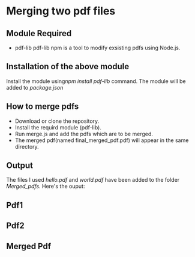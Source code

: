 # Merging two pdf files

## Module Required
* pdf-lib
pdf-lib npm is a tool to modify exsisting pdfs using Node.js.

## Installation of the above module
Install the module using<!-- Italics-->*npm install pdf-lib* command.
The module will be added to <!-- Italics-->*package.json*

## How to merge pdfs
* Download or clone the repository.
* Install the requird module (pdf-lib).
* Run merge.js and add the pdfs which are to be merged.
* The merged pdf(named final_merged_pdf.pdf) will appear in the same directory.

## Output
The files I used <!-- Italics-->*hello.pdf* and <!-- Italics-->*world.pdf* have been added to the folder <!-- Italics-->*Merged_pdfs*.
Here's the ouput:

## Pdf1



## Pdf2



## Merged Pdf
